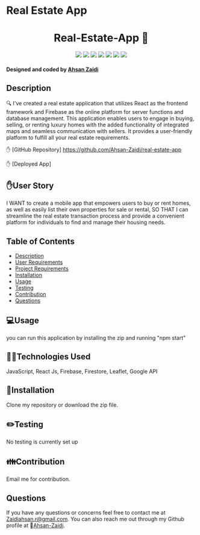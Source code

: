 # Real Estate App

<h1 align="center"> Real-Estate-App 👋</h1>
  
<p align="center">
    <img src="https://img.shields.io/badge/Javascript-yellow" />
    <img src="https://img.shields.io/badge/Css-purple" />
    <img src="https://img.shields.io/badge/GoogleApi-green" />
    <img src="https://img.shields.io/badge/React-blue"  />
    <img src="https://img.shields.io/badge/Firebase-red"  />
    <img src="https://img.shields.io/badge/Firestore-orange" />
    <img src="https://img.shields.io/badge/Leaflet-green" />
</p>
   
<h4>Designed and coded by <a href="https://github.com/Ahsan-Zaidi">Ahsan Zaidi</a></h4> 

## Description

🔍 I've created a real estate application that utilizes React as the frontend framework and Firebase as the online platform for server functions and database management. This application enables users to engage in buying, selling, or renting luxury homes with the added functionality of integrated maps and seamless communication with sellers. It provides a user-friendly platform to fulfill all your real estate requirements.

✋ [GitHub Repository] https://github.com/Ahsan-Zaidi/real-estate-app

✋ [Deployed App] 

## ✋User Story

I WANT to create a mobile app that empowers users to buy or rent homes, as well as easily list their own properties for sale or rental,
SO THAT I can streamline the real estate transaction process and provide a convenient platform for individuals to find and manage their housing needs.

## Table of Contents
- [Description](#description)
- [User Requirements](#user-requirements)
- [Project Requirements](#project-requirements)
- [Installation](#installation)
- [Usage](#usage)
- [Testing](#testing)
- [Contribution](#contribution)
- [Questions](#questions)

## 💻Usage
  
you can run this application by installing the zip and running "npm start"

## 👨‍💻Technologies Used

JavaScript,
React Js,
Firebase,
Firestore,
Leaflet,
Google API

## 💾Installation

Clone my repository or download the zip file.

## ✏️Testing

No testing is currently set up

## 👪Contribution

Email me for contribution.

## Questions

 If you have any questions or concerns feel free to contact me at Zaidiahsan.r@gmail.com.
 You can also reach me out through my Github profile at  👋[Ahsan-Zaidi](https://github.com/Ahsan-Zaidi/).

